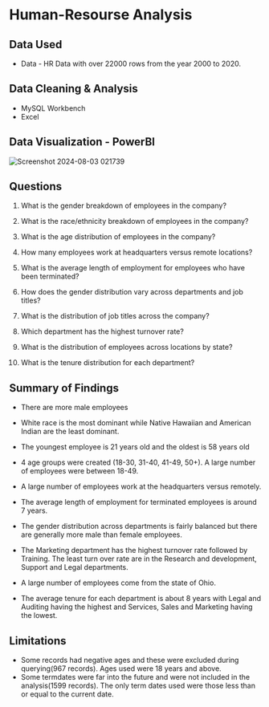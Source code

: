 # Human-Resourse Analysis

## Data Used
- Data - HR Data with over 22000 rows from the year 2000 to 2020.

## Data Cleaning & Analysis 
- MySQL Workbench
- Excel

## Data Visualization - PowerBI
![Screenshot 2024-08-03 021739](https://github.com/user-attachments/assets/ccde4c43-5e09-4a3c-97b2-a58895f7d3ba)


## Questions

1. What is the gender breakdown of employees in the company?

2. What is the race/ethnicity breakdown of employees in the company?

3. What is the age distribution of employees in the company?

4. How many employees work at headquarters versus remote locations?

5. What is the average length of employment for employees who have been terminated?

6. How does the gender distribution vary across departments and job titles?

7. What is the distribution of job titles across the company?

8. Which department has the highest turnover rate?

9. What is the distribution of employees across locations by state?

10. What is the tenure distribution for each department?

## Summary of Findings

- There are more male employees

- White race is the most dominant while Native Hawaiian and American Indian are the least dominant.

- The youngest employee is 21 years old and the oldest is 58 years old

- 4 age groups were created (18-30, 31-40, 41-49, 50+). A large number of employees were between 18-49.

- A large number of employees work at the headquarters versus remotely.

- The average length of employment for terminated employees is around 7 years.

- The gender distribution across departments is fairly balanced but there are generally more male than female employees.

- The Marketing department has the highest turnover rate followed by Training. The least turn over rate are in the Research and development, Support and Legal departments.

- A large number of employees come from the state of Ohio.

- The average tenure for each department is about 8 years with Legal and Auditing having the highest and Services, Sales and Marketing having the lowest.

## Limitations

- Some records had negative ages and these were excluded during querying(967 records). Ages used were 18 years and above.
- Some termdates were far into the future and were not included in the analysis(1599 records). The only term dates used were those less than or equal to the current date.

